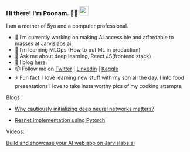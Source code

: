 ### Hi there! I'm Poonam. :woman_technologist: <img src="https://raw.githubusercontent.com/MartinHeinz/MartinHeinz/master/wave.gif" width="25"> 
I am a mother of 5yo and a computer professional.

- 🔭 I’m currently working on making AI accessible and affordable to masses at [Jarvislabs.ai](https://jarvislabs.ai/).
- 🌱 I’m learning MLOps (How to put ML in production)
- 💬 Ask me about deep learning, React JS(frontend stack)
- 📝 I blog [here](https://poonamvligade.github.io/).
- 📫 Follow me on [Twitter](https://twitter.com/Poonamligade) | [Linkedin](https://www.linkedin.com/in/poonamligade) | [Kaggle](https://www.kaggle.com/poonaml)
- ⚡ Fun fact: I love learning new stuff with my son all the day. I into food presentations I love to take insta worthy pics of my cooking attempts.



Blogs :

- [Why cautiously initializing deep neural networks matters?](https://medium.com/towards-data-science/what-is-weight-initialization-in-neural-nets-and-why-it-matters-ec45398f99fa)

- [Resnet implementation using Pytorch](https://jarvislabs.ai/blogs/resnet/)

Videos: 

[Build and showcase your AI web app on Jarvislabs.ai](https://www.youtube.com/watch?v=5azbbsOK5Wg)
